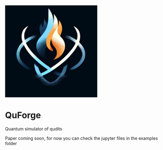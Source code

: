 ![QuForge Logo](https://github.com/tiago939/QuForge/blob/main/logo.png)

# QuForge
Quantum simulator of qudits

Paper coming soon, for now you can check the jupyter files in the examples folder
